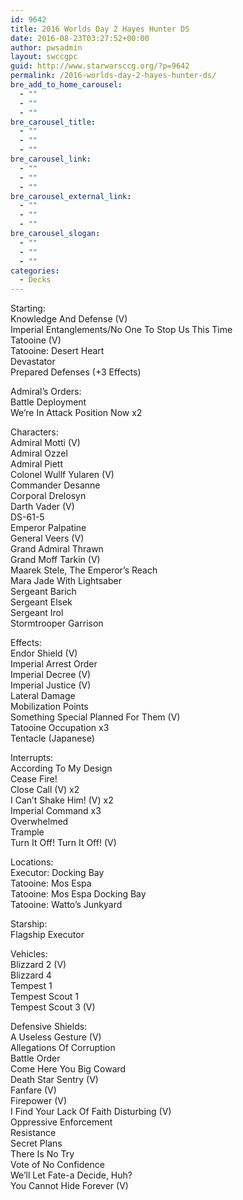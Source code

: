 ```yaml
---
id: 9642
title: 2016 Worlds Day 2 Hayes Hunter DS
date: 2016-08-23T03:27:52+00:00
author: pwsadmin
layout: swccgpc
guid: http://www.starwarsccg.org/?p=9642
permalink: /2016-worlds-day-2-hayes-hunter-ds/
bre_add_to_home_carousel:
  - ""
  - ""
  - ""
bre_carousel_title:
  - ""
  - ""
  - ""
bre_carousel_link:
  - ""
  - ""
  - ""
bre_carousel_external_link:
  - ""
  - ""
  - ""
bre_carousel_slogan:
  - ""
  - ""
  - ""
categories:
  - Decks
---
```

Starting:  
Knowledge And Defense (V)  
Imperial Entanglements/No One To Stop Us This Time  
Tatooine (V)  
Tatooine: Desert Heart  
Devastator  
Prepared Defenses (+3 Effects)

Admiral&#8217;s Orders:  
Battle Deployment  
We&#8217;re In Attack Position Now x2

Characters:  
Admiral Motti (V)  
Admiral Ozzel  
Admiral Piett  
Colonel Wullf Yularen (V)  
Commander Desanne  
Corporal Drelosyn  
Darth Vader (V)  
DS-61-5  
Emperor Palpatine  
General Veers (V)  
Grand Admiral Thrawn  
Grand Moff Tarkin (V)  
Maarek Stele, The Emperor&#8217;s Reach  
Mara Jade With Lightsaber  
Sergeant Barich  
Sergeant Elsek  
Sergeant Irol  
Stormtrooper Garrison

Effects:  
Endor Shield (V)  
Imperial Arrest Order  
Imperial Decree (V)  
Imperial Justice (V)  
Lateral Damage  
Mobilization Points  
Something Special Planned For Them (V)  
Tatooine Occupation x3  
Tentacle (Japanese)

Interrupts:  
According To My Design  
Cease Fire!  
Close Call (V) x2  
I Can&#8217;t Shake Him! (V) x2  
Imperial Command x3  
Overwhelmed  
Trample  
Turn It Off! Turn It Off! (V)

Locations:  
Executor: Docking Bay  
Tatooine: Mos Espa  
Tatooine: Mos Espa Docking Bay  
Tatooine: Watto&#8217;s Junkyard

Starship:  
Flagship Executor

Vehicles:  
Blizzard 2 (V)  
Blizzard 4  
Tempest 1  
Tempest Scout 1  
Tempest Scout 3 (V)

Defensive Shields:  
A Useless Gesture (V)  
Allegations Of Corruption  
Battle Order  
Come Here You Big Coward  
Death Star Sentry (V)  
Fanfare (V)  
Firepower (V)  
I Find Your Lack Of Faith Disturbing (V)  
Oppressive Enforcement  
Resistance  
Secret Plans  
There Is No Try  
Vote of No Confidence  
We&#8217;ll Let Fate-a Decide, Huh?  
You Cannot Hide Forever (V)